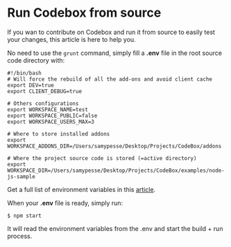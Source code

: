 # Run Codebox from source

If you wan to contribute on Codebox and run it from source to easily test your changes, this article is here to help you.

No need to use the ```grunt``` command, simply fill a **.env** file in the root source code directory with:

```
#!/bin/bash
# Will force the rebuild of all the add-ons and avoid client cache
export DEV=true
export CLIENT_DEBUG=true

# Others configurations
export WORKSPACE_NAME=test
export WORKSPACE_PUBLIC=false
export WORKSPACE_USERS_MAX=3

# Where to store installed addons
export WORKSPACE_ADDONS_DIR=/Users/samypesse/Desktop/Projects/CodeBox/addons

# Where the project source code is stored (=active directory)
export WORKSPACE_DIR=/Users/samypesse/Desktop/Projects/CodeBox/examples/node-js-sample
```

Get a full list of environment variables in this [article](./env.md).

When your **.env** file is ready, simply run:

```
$ npm start
```

It will read the environment variables from the .env and start the build + run process.